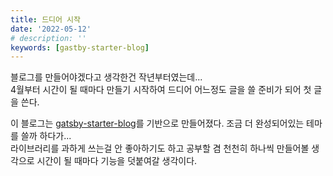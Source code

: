 ```yaml
---
title: 드디어 시작
date: '2022-05-12'
# description: ''
keywords: [gastby-starter-blog]
---
```


블로그를 만들어야겠다고 생각한건 작년부터였는데...  
4월부터 시간이 될 때마다 만들기 시작하여 드디어 어느정도 글을 쓸 준비가 되어 첫 글을 쓴다.

이 블로그는 <a href="https://www.gatsbyjs.com/starters/gatsbyjs/gatsby-starter-blog" target="_blank" rel="noreferrer">gatsby-starter-blog</a>를 기반으로 만들어졌다.
조금 더 완성되어있는 테마를 쓸까 하다가...  
라이브러리를 과하게 쓰는걸 안 좋아하기도 하고 공부할 겸 천천히 하나씩 만들어볼 생각으로 시간이 될 때마다 기능을 덧붙여갈 생각이다.